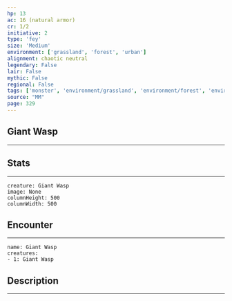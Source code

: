 ```yaml
---
hp: 13
ac: 16 (natural armor)
cr: 1/2
initiative: 2
type: 'fey'    
size: 'Medium'
environment: ['grassland', 'forest', 'urban']
alignment: chaotic neutral
legendary: False
lair: False
mythic: False
regional: False
tags: ['monster', 'environment/grassland', 'environment/forest', 'environment/urban']
source: "MM"
page: 329
---
```


## Giant Wasp
---



## Stats
---

```statblock
creature: Giant Wasp
image: None
columnHeight: 500
columnWidth: 500
```

## Encounter
---

```encounter-table
name: Giant Wasp
creatures:
- 1: Giant Wasp
```

## Description
---




